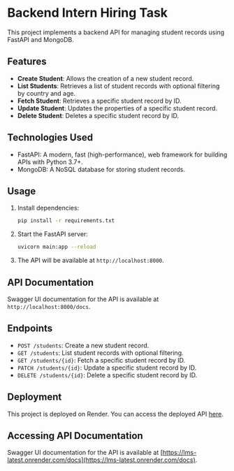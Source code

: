 # Backend Intern Hiring Task

This project implements a backend API for managing student records using FastAPI and MongoDB.

## Features

- **Create Student**: Allows the creation of a new student record.
- **List Students**: Retrieves a list of student records with optional filtering by country and age.
- **Fetch Student**: Retrieves a specific student record by ID.
- **Update Student**: Updates the properties of a specific student record.
- **Delete Student**: Deletes a specific student record by ID.

## Technologies Used

- FastAPI: A modern, fast (high-performance), web framework for building APIs with Python 3.7+.
- MongoDB: A NoSQL database for storing student records.

## Usage

1. Install dependencies:

    ```bash
    pip install -r requirements.txt
    ```

2. Start the FastAPI server:

    ```bash
    uvicorn main:app --reload
    ```

3. The API will be available at `http://localhost:8000`.

## API Documentation

Swagger UI documentation for the API is available at `http://localhost:8000/docs`.

## Endpoints

- `POST /students`: Create a new student record.
- `GET /students`: List student records with optional filtering.
- `GET /students/{id}`: Fetch a specific student record by ID.
- `PATCH /students/{id}`: Update a specific student record by ID.
- `DELETE /students/{id}`: Delete a specific student record by ID.

## Deployment

This project is deployed on Render. You can access the deployed API [here](https://lms-latest.onrender.com/).

## Accessing API Documentation

Swagger UI documentation for the API is available at [https://lms-latest.onrender.com/docs](https://lms-latest.onrender.com/docs).
